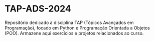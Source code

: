 # TAP-ADS-2024
Repositório dedicado à disciplina TAP (Tópicos Avançados em Programação), focado em Python e Programação Orientada a Objetos (POO). Armazene aqui exercícios e projetos relacionados ao curso.
